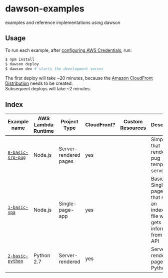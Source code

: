 dawson-examples
===============
examples and reference implementations using dawson

## Usage

To run each example, after [configuring AWS Credentials](https://dawson.sh/docs.html#0-working-with-aws), run:

```bash
$ npm install
$ dawson deploy
$ dawson dev # starts the development server
```

The first deploy will take ~20 minutes, because the [Amazon CloudFront Distribution](https://docs.aws.amazon.com/AmazonCloudFront/latest/DeveloperGuide/Introduction.html) needs to be created.  
Subsequent deploys will take ~2 minutes.

## Index

| Example name  | AWS Lambda Runtime | Project Type | CloudFront? | Custom Resources | Description | Link |
| ------------- | -------- | ------------ | ----------- | ---------------- | ----------- | ---- |
| [`0-basic-srp-pug`](0-basic-srp-pug) | Node.js | Server-rendered pages | yes |  | Simple app that renders pug templates server-side | [Link](https://d1pxopg24eq7dd.cloudfront.net/hello/bar) |
| [`1-basic-spa`](1-basic-spa) | Node.js | Single-page-app | yes |  | Basic Single-page-app that serves an index.html file which gets information from the API | [Link](https://d27t71oh6azhyg.cloudfront.net/) |
| [`2-basic-python`](2-basic-python) | Python 2.7 | Server-rendered | yes |  | Server-rendered pages in Python 2.7 | [Link](https://d3syf393e0no8b.cloudfront.net/test) |
